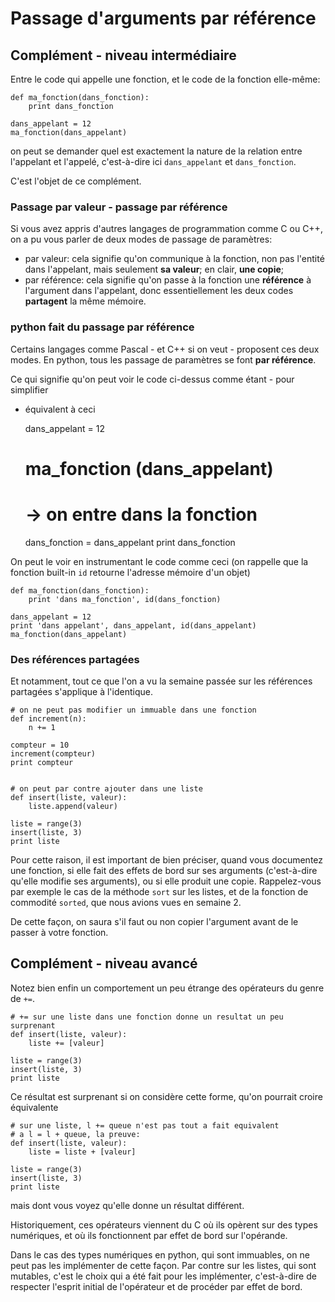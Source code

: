 
# Passage d'arguments par référence

## Complément - niveau intermédiaire

Entre le code qui appelle une fonction, et le code de la fonction elle-même:


    def ma_fonction(dans_fonction):
        print dans_fonction
        
    dans_appelant = 12
    ma_fonction(dans_appelant)

on peut se demander quel est exactement la nature de la relation entre
l'appelant et l'appelé, c'est-à-dire ici `dans_appelant` et `dans_fonction`.

C'est l'objet de ce complément.

### Passage par valeur - passage par référence 

Si vous avez appris d'autres langages de programmation comme C ou C++, on a pu
vous parler de deux modes de passage de paramètres:
 * par valeur: cela signifie qu'on communique à la fonction, non pas l'entité
dans l'appelant, mais seulement **sa valeur**; en clair, **une copie**;
 * par référence: cela signifie qu'on passe à la fonction une **référence** à
l'argument dans l'appelant, donc essentiellement les deux codes **partagent** la
même mémoire.

### python fait du passage par référence

Certains langages comme Pascal - et C++ si on veut - proposent ces deux modes.
En python, tous les passage de paramètres se font **par référence**.

Ce qui signifie qu'on peut voir le code ci-dessus comme étant - pour simplifier
- équivalent à ceci


    dans_appelant = 12
    # ma_fonction (dans_appelant)
    # -> on entre dans la fonction
    dans_fonction = dans_appelant
    print dans_fonction

On peut le voir en instrumentant le code comme ceci (on rappelle que la fonction
built-in `id` retourne l'adresse mémoire d'un objet)


    def ma_fonction(dans_fonction):
        print 'dans ma_fonction', id(dans_fonction)
        
    dans_appelant = 12
    print 'dans appelant', dans_appelant, id(dans_appelant)
    ma_fonction(dans_appelant)

### Des références partagées

Et notamment, tout ce que l'on a vu la semaine passée sur les références
partagées s'applique à l'identique.


    # on ne peut pas modifier un immuable dans une fonction
    def increment(n):
        n += 1
    
    compteur = 10
    increment(compteur)
    print compteur


    # on peut par contre ajouter dans une liste
    def insert(liste, valeur):
        liste.append(valeur)
        
    liste = range(3)
    insert(liste, 3)
    print liste

Pour cette raison, il est important de bien préciser, quand vous documentez une
fonction, si elle fait des effets de bord sur ses arguments (c'est-à-dire
qu'elle modifie ses arguments), ou si elle produit une copie. Rappelez-vous par
exemple le cas de la méthode `sort` sur les listes, et de la fonction de
commodité `sorted`, que nous avions vues en semaine 2.

De cette façon, on saura s'il faut ou non copier l'argument avant de le passer à
votre fonction.

## Complément - niveau avancé

Notez bien enfin un comportement un peu étrange des opérateurs du genre de `+=`.


    # += sur une liste dans une fonction donne un resultat un peu surprenant
    def insert(liste, valeur):
        liste += [valeur]
        
    liste = range(3)
    insert(liste, 3)
    print liste

Ce résultat est surprenant si on considère cette forme, qu'on pourrait croire
équivalente


    # sur une liste, l += queue n'est pas tout a fait equivalent
    # a l = l + queue, la preuve:
    def insert(liste, valeur):
        liste = liste + [valeur]
        
    liste = range(3)
    insert(liste, 3)
    print liste

mais dont vous voyez qu'elle donne un résultat différent.

Historiquement, ces opérateurs viennent du C où ils opèrent sur des types
numériques, et où ils fonctionnent par effet de bord sur l'opérande.

Dans le cas des types numériques en python, qui sont immuables, on ne peut pas
les implémenter de cette façon. Par contre sur les listes, qui sont mutables,
c'est le choix qui a été fait pour les implémenter, c'est-à-dire de respecter
l'esprit initial de l'opérateur et de procéder par effet de bord.
